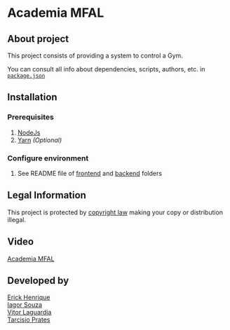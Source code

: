 # Academia MFAL

## About project

This project consists of providing a system to control a Gym.

You can consult all info about dependencies, scripts, authors, etc. in [`package.json`](package.json)

## Installation

### Prerequisites

1. [NodeJs](https://nodejs.org/)
2. [Yarn](https://classic.yarnpkg.com/en/) *(Optional)*

### Configure environment

1. See README file of [frontend](https://github.com/ErickHDdS/Academia/tree/main/frontend/academia) and [backend](https://github.com/ErickHDdS/Academia/tree/main/backend) folders

## Legal Information

This project is protected by [copyright law](https://en.wikipedia.org/wiki/Copyright) making your copy or distribution illegal.

## Video
[Academia MFAL](https://youtu.be/Fs_LbY0l2hU)

## Developed by 
[Erick Henrique](https://github.com/ErickHDdS) <br />
[Iagor Souza](https://github.com/IagorSs) <br />
[Vitor Laguardia](https://github.com/vitor-laguardia) <br />
[Tarcisio Prates](https://github.com/t4rcisio) <br />
